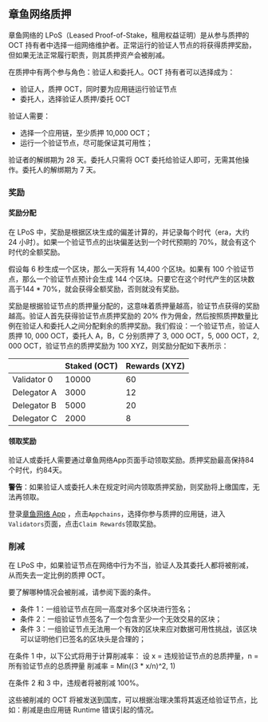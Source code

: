 ## 章鱼网络质押

章鱼网络的 LPoS（Leased Proof-of-Stake，租用权益证明）是从参与质押的 OCT 持有者中选择一组网络维护者。正常运行的验证人节点的将获得质押奖励，但如果无法正常履行职责，则其质押资产会被削减。

在质押中有两个参与角色：验证人和委托人。OCT 持有者可以选择成为：

* 验证人，质押 OCT，同时要为应用链运行验证节点
* 委托人，选择验证人质押/委托 OCT

验证人需要：

* 选择一个应用链，至少质押 10,000 OCT；
* 运行一个验证节点，尽可能保证其可用性；

验证者的解绑期为 28 天。委托人只需将 OCT 委托给验证人即可，无需其他操作。委托人的解绑期为 7 天。

### 奖励

#### 奖励分配

在 LPoS 中，奖励是根据区块生成的偏差计算的，并记录每个时代（era，大约 24 小时）。如果一个验证节点的出块偏差达到一个时代预期的 70%，就会有这个时代的全额奖励。

假设每 6 秒生成一个区块，那么一天将有 ​​14,400 个区块。如果有 100 个验证节点，那么一个验证节点预计会生成 144 个区块。只要它在这个时代产生的区块数高于144 * 70%，就会获得全额奖励，否则就没有奖励。

奖励是根据验证节点的质押量分配的，这意味着质押量越高，验证节点获得的奖励越高。验证人首先获得验证节点质押奖励的 20% 作为佣金，然后按照质押数量比例在验证人和委托人之间分配剩余的质押奖励。我们假设：一个验证节点，验证人质押 10, 000 OCT，委托人 A，B，C 分别质押了 3, 000 OCT，5, 000 OCT，2, 000 OCT，验证节点的质押奖励为 100 XYZ，则奖励分配如下表所示：

|             | Staked (OCT) | Rewards (XYZ) |
| ----------- | ------------ | ------------- |
| Validator 0 | 10000        | 60            |
| Delegator A | 3000         | 12            |
| Delegator B | 5000         | 20            |
| Delegator C | 2000         | 8             |


#### 领取奖励

验证人或委托人需要通过章鱼网络App页面手动领取奖励。质押奖励最高保持84个时代，约84天。

**警告**：如果验证人或委托人未在规定时间内领取质押奖励，则奖励将上缴国库，无法再领取。

登录[章鱼网络 App](https://mainnet.oct.network/) ，点击`Appchains`，选择你参与质押的应用链，进入`Validators`页面，点击`Claim Rewards`领取奖励。

### 削减

在 LPoS 中，如果验证节点在网络中行为不当，验证人及其委托人都将被削减，从而失去一定比例的质押 OCT。

要了解哪种情况会被削减，请参阅下面的条件。

* 条件 1：一组验证节点在同一高度对多个区块进行签名；
* 条件 2：一组验证节点签名了一个包含至少一个无效交易的区块；
* 条件 3：一组验证节点无法用一个有效的区块来应对数据可用性挑战，该区块可以证明他们已签名的区块头是合理的；

在条件 1 中，以下公式将用于计算削减率：
设 x = 违规验证节点的总质押量，n = 所有验证节点的总质押量
削减率 = Min((3 * x/n)^2, 1)

在条件 2 和 3 中，违规者将被削减 100%。

这些被削减的 OCT 将被发送到国库，可以根据治理决策将其返还给验证节点，比如：削减是由应用链 Runtime 错误引起的情况。